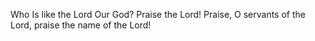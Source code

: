 Who Is like the Lord Our God? Praise the Lord! Praise, O servants of the Lord, praise the name of the Lord!

